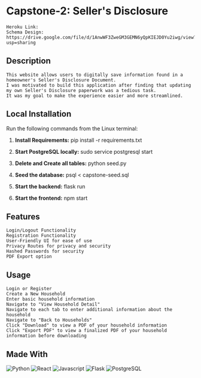# Capstone-2: Seller's Disclosure
```
Heroku Link:
Schema Design: https://drive.google.com/file/d/1AnwWF3ZweGM3GEMN6yQpKIEJD0Yu2iwg/view?usp=sharing
```

## Description
```
This website allows users to digitally save information found in a homeowner's Seller's Disclosure Document.
I was motivated to build this application after finding that updating my own Seller's Disclosure paperwork was a tedious task.
It was my goal to make the experience easier and more streamlined.
```

## Local Installation
Run the following commands from the Linux terminal:

1.  **Install Requirements:**
    pip install -r requirements.txt

2.  **Start PostgreSQL locally:**
    sudo service postgresql start

3.  **Delete and Create all tables:**
    python seed.py

4.  **Seed the database:**
    psql < capstone-seed.sql

5.  **Start the backend:**
    flask run

6.  **Start the frontend:**
    npm start

## Features
```
Login/Logout Functionality
Registration Functionality
User-Friendly UI for ease of use
Privacy Routes for privacy and security
Hashed Passwords for security
PDF Export option
```

## Usage
```
Login or Register
Create a New Household
Enter basic household information
Navigate to "View Household Detail"
Navigate to each tab to enter additional information about the household
Navigate to "Back to Households"
Click "Download" to view a PDF of your household information
Click "Export PDF" to view a finalized PDF of your household information before downloading
```

## Made With
![Python](https://img.shields.io/badge/Python-FFD43B?style=for-the-badge&logo=python&logoColor=blue)
![React](https://img.shields.io/badge/React-20232A?style=for-the-badge&logo=react&logoColor=61DAFB)
![Javascript](https://img.shields.io/badge/JavaScript-323330?style=for-the-badge&logo=javascript&logoColor=F7DF1E)
![Flask](https://img.shields.io/badge/Flask-000000?style=for-the-badge&logo=flask&logoColor=white)
![PostgreSQL](https://img.shields.io/badge/PostgreSQL-316192?style=for-the-badge&logo=postgresql&logoColor=white)